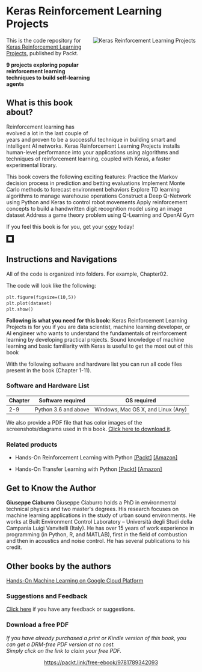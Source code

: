 # Keras Reinforcement Learning Projects

<a href="https://www.packtpub.com/big-data-and-business-intelligence/keras-reinforcement-learning-projects?utm_source=github&utm_medium=repository&utm_campaign=9781789342093 "><img src="https://d255esdrn735hr.cloudfront.net/sites/default/files/imagecache/ppv4_main_book_cover/9781789342093_.png" alt="Keras Reinforcement Learning Projects" height="256px" align="right"></a>

This is the code repository for [Keras Reinforcement Learning Projects](https://www.packtpub.com/big-data-and-business-intelligence/keras-reinforcement-learning-projects?utm_source=github&utm_medium=repository&utm_campaign=9781789342093 ), published by Packt.

**9 projects exploring popular reinforcement learning techniques to build self-learning agents**

## What is this book about?
<span class="sugar_field" id="description">Reinforcement learning has evolved a lot in the last couple of years and proven to be a successful technique in building smart and intelligent AI networks. Keras Reinforcement Learning Projects installs human-level performance into your applications using algorithms and techniques of reinforcement learning, coupled with Keras, a faster experimental library.</span>

This book covers the following exciting features:
Practice the Markov decision process in prediction and betting evaluations 
Implement Monte Carlo methods to forecast environment behaviors 
Explore TD learning algorithms to manage warehouse operations 
Construct a Deep Q-Network using Python and Keras to control robot movements 
Apply reinforcement concepts to build a handwritten digit recognition model using an image dataset 
Address a game theory problem using Q-Learning and OpenAI Gym 

If you feel this book is for you, get your [copy](https://www.amazon.com/dp/1789342090) today!

<a href="https://www.packtpub.com/?utm_source=github&utm_medium=banner&utm_campaign=GitHubBanner"><img src="https://raw.githubusercontent.com/PacktPublishing/GitHub/master/GitHub.png" 
alt="https://www.packtpub.com/" border="5" /></a>

## Instructions and Navigations
All of the code is organized into folders. For example, Chapter02.

The code will look like the following:
```
plt.figure(figsize=(10,5))
plt.plot(dataset)
plt.show()
```

**Following is what you need for this book:**
Keras Reinforcement Learning Projects is for you if you are data scientist, machine learning developer, or AI engineer who wants to understand the fundamentals of reinforcement learning by developing practical projects. Sound knowledge of machine learning and basic familiarity with Keras is useful to get the most out of this book

With the following software and hardware list you can run all code files present in the book (Chapter 1-11).
### Software and Hardware List
| Chapter | Software required | OS required |
| -------- | ------------------------------------ | ----------------------------------- |
| 2-9 | Python 3.6 and above | Windows, Mac OS X, and Linux (Any) |

We also provide a PDF file that has color images of the screenshots/diagrams used in this book. [Click here to download it](https://www.packtpub.com/sites/default/files/downloads/9781789342093_ColorImages.pdf).

### Related products
* Hands-On Reinforcement Learning with Python [[Packt]](https://www.packtpub.com/big-data-and-business-intelligence/hands-reinforcement-learning-python?utm_source=github&utm_medium=repository&utm_campaign=9781788836524 ) [[Amazon]](https://www.amazon.com/dp/1788836529)

* Hands-On Transfer Learning with Python [[Packt]](https://www.packtpub.com/big-data-and-business-intelligence/hands-transfer-learning-python?utm_source=github&utm_medium=repository&utm_campaign=9781788831307 ) [[Amazon]](https://www.amazon.com/dp/1788831306)

## Get to Know the Author
**Giuseppe Ciaburro**
Giuseppe Ciaburro holds a PhD in environmental technical physics and two master's degrees. His research focuses on machine learning applications in the study of urban sound environments. He works at Built Environment Control Laboratory – Università degli Studi della Campania Luigi Vanvitelli (Italy). He has over 15 years of work experience in programming (in Python, R, and MATLAB), first in the field of combustion and then in acoustics and noise control. He has several publications to his credit.


## Other books by the authors
[Hands-On Machine Learning on Google Cloud Platform](https://www.packtpub.com/big-data-and-business-intelligence/machine-learning-google-cloud-platform?utm_source=github&utm_medium=repository&utm_campaign=9781788393485 )


### Suggestions and Feedback
[Click here](https://docs.google.com/forms/d/e/1FAIpQLSdy7dATC6QmEL81FIUuymZ0Wy9vH1jHkvpY57OiMeKGqib_Ow/viewform) if you have any feedback or suggestions.
### Download a free PDF

 <i>If you have already purchased a print or Kindle version of this book, you can get a DRM-free PDF version at no cost.<br>Simply click on the link to claim your free PDF.</i>
<p align="center"> <a href="https://packt.link/free-ebook/9781789342093">https://packt.link/free-ebook/9781789342093 </a> </p>